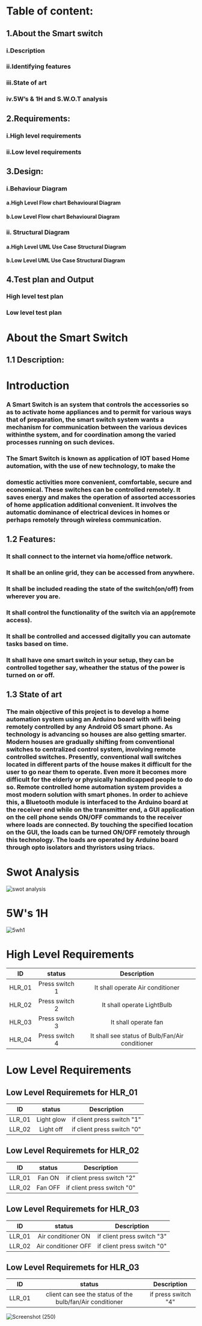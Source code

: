 # Table of content:
## 1.About the Smart switch
###  i.Description
### ii.Identifying features
### iii.State of art
### iv.5W’s & 1H and S.W.O.T analysis
## 2.Requirements:
### i.High level requirements
### ii.Low level requirements
## 3.Design:
### i.Behaviour Diagram
#### a.High Level Flow chart Behavioural Diagram
#### b.Low Level Flow chart Behavioural Diagram
### ii. Structural Diagram
#### a.High Level UML Use Case Structural Diagram
#### b.Low Level UML Use Case Structural Diagram
## 4.Test plan and Output
### High level test plan
### Low level test plan

# About the Smart Switch
## 1.1 Description:
# **Introduction**

### A Smart Switch is an system that controls the accessories so as to activate home appliances and to permit for various ways that of preparation, the smart switch system wants a mechanism  for communication between the  various devices withinthe system, and for coordination among the varied processes running on such devices.

### The Smart Switch is known as application of IOT based Home automation, with the use of new technology, to make the
### domestic activities more convenient, comfortable, secure and economical. These switches can be controlled remotely. It   saves   energy   and   makes   the   operation   of   assorted   accessories of home application   additional   convenient.   It involves the automatic dominance of electrical devices in homes or perhaps remotely through wireless communication. 
## 1.2 Features:
### It shall  connect to the internet via home/office network.
### It shall be an online grid, they can be accessed from anywhere.
### It shall be included reading the state of the switch(on/off) from wherever you are.
### It shall  control the functionality of the switch via an app(remote access).
### It shall be  controlled and accessed digitally you can automate tasks based on time.
### It shall have one smart switch in your setup, they can be controlled together say, wheather the status of the power is turned on or off.

## 1.3 State of art
### The main objective of this project is to develop a home automation system using an Arduino board with wifi being remotely controlled by any Android OS smart phone. As technology is advancing so houses are also getting smarter. Modern houses are gradually shifting from conventional switches to centralized control system, involving remote controlled switches. Presently, conventional wall switches located in different parts of the house makes it difficult for the user to go near them to operate. Even more it becomes more difficult for the elderly or physically handicapped people to do so. Remote controlled home automation system provides a most modern solution with smart phones. In order to achieve this, a Bluetooth module is interfaced to the Arduino board at the receiver end while on the transmitter end, a GUI application on the cell phone sends ON/OFF commands to the receiver where loads are connected. By touching the specified location on the GUI, the loads can be turned ON/OFF remotely through this technology. The loads are operated by Arduino board through opto isolators and thyristors using triacs.

# Swot Analysis
![swot analysis](https://user-images.githubusercontent.com/47137831/160228006-07574b48-62bc-4bbf-951b-1f6777abde99.png)






# 5W's 1H
![5wh1](https://user-images.githubusercontent.com/98865218/160111347-1eddd85a-bf31-40ab-bf92-4d76d3fbc30a.png)



# High Level Requirements 


|ID|status|Description|
|:----:|:---:|:----:|
|HLR_01|Press switch 1| It shall operate Air conditioner |
|HLR_02|Press switch 2| It shall operate LightBulb|
|HLR_03|Press switch 3| It shall operate fan|
|HLR_04|Press switch 4| It shall see status of Bulb/Fan/Air conditioner |

# Low Level Requirements

## Low Level Requiremets for HLR_01

|ID|status|Description|
|:----:|:---:|:----:|
|LLR_01|Light glow| if client press switch "1"|
|LLR_02|Light off |if client press switch "0" |

## Low Level Requiremets for HLR_02

|ID|status|Description|
|:----:|:---:|:----:|
|LLR_01|Fan ON| if client press switch "2"|
|LLR_02|Fan OFF| if client press switch "0"|

## Low Level Requiremets for HLR_03

|ID|status|Description|
|:----:|:---:|:----:|
|LLR_01|Air conditioner ON |if client press switch "3"|
|LLR_02|Air conditioner OFF|if client press switch "0"|

##  Low Level Requiremets for HLR_03

|ID|status|Description|
|:----:|:---:|:----:|
|LLR_01|client can see the status of the bulb/fan/Air conditioner |if press switch "4"|

![Screenshot (250)](https://user-images.githubusercontent.com/98865009/160227491-9d9e2d8c-5107-4333-991c-24014eb31101.png)

